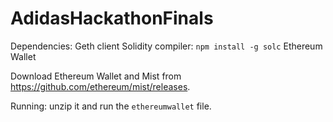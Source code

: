 # AdidasHackathonFinals

Dependencies:
    Geth client
    Solidity compiler: `npm install -g solc`
    Ethereum Wallet

Download Ethereum Wallet and Mist from https://github.com/ethereum/mist/releases.

Running: unzip it and run the `ethereumwallet` file.
